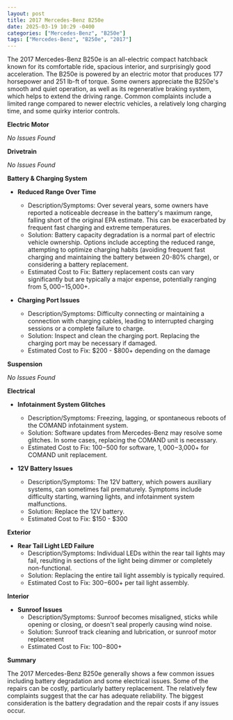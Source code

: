 ```yaml
---
layout: post
title: 2017 Mercedes-Benz B250e
date: 2025-03-19 10:29 -0400
categories: ["Mercedes-Benz", "B250e"]
tags: ["Mercedes-Benz", "B250e", "2017"]
---
```

The 2017 Mercedes-Benz B250e is an all-electric compact hatchback known for its comfortable ride, spacious interior, and surprisingly good acceleration. The B250e is powered by an electric motor that produces 177 horsepower and 251 lb-ft of torque. Some owners appreciate the B250e's smooth and quiet operation, as well as its regenerative braking system, which helps to extend the driving range. Common complaints include a limited range compared to newer electric vehicles, a relatively long charging time, and some quirky interior controls.

**Electric Motor**

*No Issues Found*

**Drivetrain**

*No Issues Found*

**Battery & Charging System**

*   **Reduced Range Over Time**
    *   Description/Symptoms: Over several years, some owners have reported a noticeable decrease in the battery's maximum range, falling short of the original EPA estimate. This can be exacerbated by frequent fast charging and extreme temperatures.
    *   Solution: Battery capacity degradation is a normal part of electric vehicle ownership. Options include accepting the reduced range, attempting to optimize charging habits (avoiding frequent fast charging and maintaining the battery between 20-80% charge), or considering a battery replacement.
    *   Estimated Cost to Fix: Battery replacement costs can vary significantly but are typically a major expense, potentially ranging from $5,000-$15,000+.

*   **Charging Port Issues**
    *   Description/Symptoms: Difficulty connecting or maintaining a connection with charging cables, leading to interrupted charging sessions or a complete failure to charge.
    *   Solution: Inspect and clean the charging port. Replacing the charging port may be necessary if damaged.
    *   Estimated Cost to Fix: $200 - $800+ depending on the damage

**Suspension**

*No Issues Found*

**Electrical**

*   **Infotainment System Glitches**
    *   Description/Symptoms: Freezing, lagging, or spontaneous reboots of the COMAND infotainment system.
    *   Solution: Software updates from Mercedes-Benz may resolve some glitches. In some cases, replacing the COMAND unit is necessary.
    *   Estimated Cost to Fix: $100-$500 for software, $1,000-$3,000+ for COMAND unit replacement.

*   **12V Battery Issues**
    *   Description/Symptoms: The 12V battery, which powers auxiliary systems, can sometimes fail prematurely. Symptoms include difficulty starting, warning lights, and infotainment system malfunctions.
    *   Solution: Replace the 12V battery.
    *   Estimated Cost to Fix: $150 - $300

**Exterior**

*   **Rear Tail Light LED Failure**
    *   Description/Symptoms: Individual LEDs within the rear tail lights may fail, resulting in sections of the light being dimmer or completely non-functional.
    *   Solution: Replacing the entire tail light assembly is typically required.
    *   Estimated Cost to Fix: $300-$600+ per tail light assembly.

**Interior**

*   **Sunroof Issues**
    *   Description/Symptoms: Sunroof becomes misaligned, sticks while opening or closing, or doesn't seal properly causing wind noise.
    *   Solution: Sunroof track cleaning and lubrication, or sunroof motor replacement
    *   Estimated Cost to Fix: $100-$800+

**Summary**

The 2017 Mercedes-Benz B250e generally shows a few common issues including battery degradation and some electrical issues. Some of the repairs can be costly, particularly battery replacement. The relatively few complaints suggest that the car has adequate reliability. The biggest consideration is the battery degradation and the repair costs if any issues occur.

